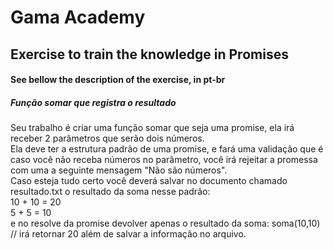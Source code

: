 <h1>Gama Academy</h1>

<h2>Exercise to train the knowledge in Promises</h2>

<h4>See bellow the description of the exercise, in pt-br</h4>

<h5>Função somar que registra o resultado</h5>

<p>Seu trabalho é criar uma função somar que seja uma promise, ela irá receber 2
parâmetros que serão dois números.
  <br>
Ela deve ter a estrutura padrão de uma promise, e fará uma validação que é caso
você não receba números no parâmetro, você irá rejeitar a promessa com uma a
seguinte mensagem "Não são números".
  <br>
Caso esteja tudo certo você deverá salvar no documento chamado resultado.txt
o resultado da soma nesse padrão:
  <br>
10 + 10 = 20
  <br>
5 + 5 = 10
  <br>
e no resolve da promise devolver apenas o resultado da soma:
soma(10,10) // irá retornar 20 além de salvar a informação no arquivo.</p>
